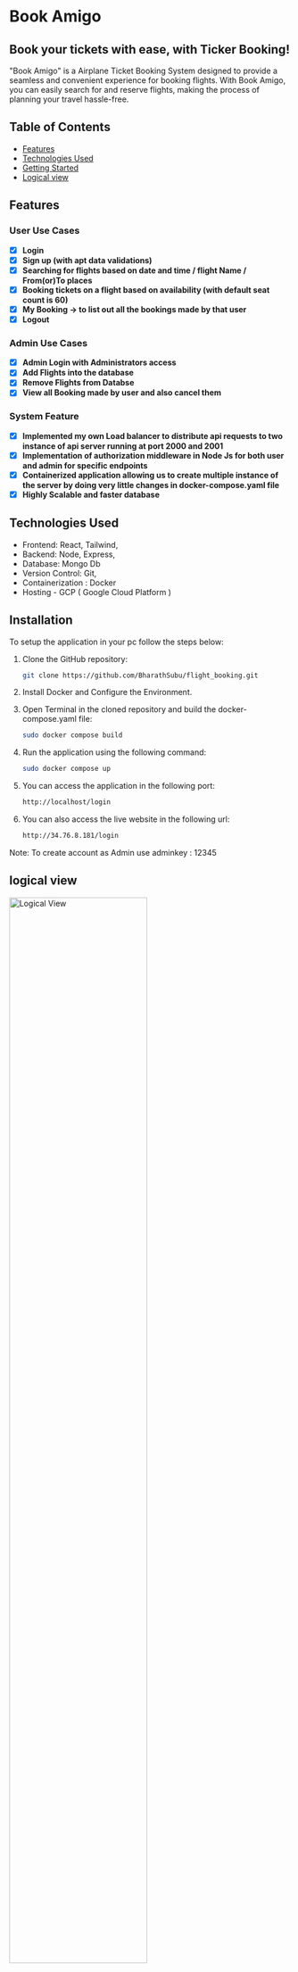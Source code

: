 # Book Amigo
## Book your tickets with ease, with Ticker Booking!

"Book Amigo" is a Airplane Ticket Booking System designed to provide a seamless and convenient experience for booking flights. With Book Amigo, you can easily search for and reserve flights, making the process of planning your travel hassle-free.  

## Table of Contents

- [Features](#features)
- [Technologies Used](#technologies-used)
- [Getting Started](#installation)
- [Logical view ](#logical-view )

## Features

### User Use Cases

- [x] **Login** 
- [x] **Sign up (with apt data validations)** 
- [x] **Searching for flights based on date and time / flight Name / From(or)To places** 
- [x] **Booking tickets on a flight based on availability (with default seat count is 60)** 
- [x] **My Booking -&gt; to list out all the bookings made by that user**
- [x] **Logout** 

### Admin Use Cases

- [x] **Admin Login with Administrators access** 
- [x] **Add Flights into the database**
- [x] **Remove Flights from Databse**
- [x] **View all Booking made by user and also cancel them** 

### System Feature

- [x] **Implemented my own Load balancer to distribute api requests to two instance of api server running at port 2000 and 2001**
- [x] **Implementation of authorization middleware in Node Js for both user and admin for specific endpoints**
- [x] **Containerized application allowing us to create multiple instance of the server by doing very little changes in docker-compose.yaml file**
- [x] **Highly Scalable and faster database**

## Technologies Used

- Frontend: React,  Tailwind, 
- Backend: Node,  Express, 
- Database: Mongo Db
- Version Control: Git,
- Containerization : Docker
- Hosting - GCP ( Google Cloud Platform )

## Installation

To setup the application in your pc follow the steps below:

1. Clone the GitHub repository:

   ```bash
   git clone https://github.com/BharathSubu/flight_booking.git
    ```
2. Install Docker and Configure the Environment.

3. Open Terminal in the cloned repository and build the docker-compose.yaml file:
   ```bash
   sudo docker compose build
   ```
4. Run the application using the following command:
   ```bash
   sudo docker compose up
    ```
5. You can access the application in the following port:
   ```bash
   http://localhost/login
    ```
6. You can also access the live website in the following url:
   ```bash
   http://34.76.8.181/login
    ```
   
Note: To create account as Admin use adminkey : 12345


## logical view 
<img src="https://i.imgur.com/mgPP6YF.png" alt="Logical View" width="70%">

